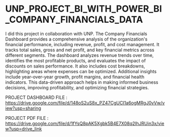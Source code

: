 # UNP_PROJECT_BI_WITH_POWER_BI_COMPANY_FINANCIALS_DATA

I did this project in collaboration with UNP. The Company Financials Dashboard provides a comprehensive analysis of the organization's financial performance, including revenue, profit, and cost management. It tracks total sales, gross and net profit, and key financial metrics across different segments. The dashboard analyzes revenue trends over time, identifies the most profitable products, and evaluates the impact of discounts on sales performance. It also includes cost breakdowns, highlighting areas where expenses can be optimized. Additional insights include year-over-year growth, profit margins, and financial health indicators. This data-driven approach helps in making informed business decisions, improving profitability, and optimizing financial strategies.

PROJECT DASHBOARD FILE : https://drive.google.com/file/d/148oS2uS8x_PZ47CgUCI1a6ogMRgJ0vVw/view?usp=sharing

PROJECT PDF FILE : https://drive.google.com/file/d/1fYsQ8pAK5Xgbk5B4E7X08q2IhJRUin3x/view?usp=drive_link
